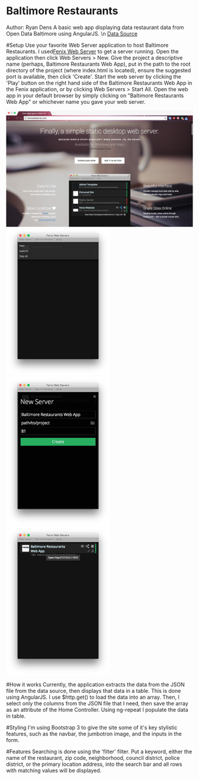 # Baltimore Restaurants
Author: Ryan Dens
A basic web app displaying data restaurant data from Open Data Baltimore using AngularJS.
\n
[Data Source](https://data.baltimorecity.gov/Culture-Arts/Restaurants/k5ry-ef3g)

#Setup
Use your favorite Web Server application to host Baltimore Restaurants. I used[Fenix Web Server](http://www.fenixwebserver.com/) to get a server running. Open the application then
click Web Servers > New. Give the project a descriptive name (perhaps, Baltimore Restaurants Web App),
put in the path to the root directory of the project (where index.html is located), ensure
the suggested port is available, then click 'Create'. Start the web server by clicking the
'Play' button on the right hand side of the Baltimore Restaurants Web App in the Fenix
application, or by clicking Web Servers > Start All. Open the web app in your default
browser by simply clicking on "Baltimore Restaurants Web App" or whichever name you gave
your web server.

<img align="center" src="/Images/FenixStep1.png" width="700" />
<img src="/Images/FenixStep2.png" width="280" />
<img src="/Images/FenixStep3.png" width="280" />
<img src="/Images/FenixStep4.png" width="280" />

#How it works
Currently, the application extracts the data from the JSON file from the data source,
then displays that data in a table. This is done using AngularJS. I use $http.get()
to load the data into an array. Then, I select only the columns from the JSON file that
I need, then save the array as an attribute of the Home Controller. Using ng-repeat
I populate the data in table.

#Styling
I'm using Bootstrap 3 to give the site some of it's key stylistic features, such as the
navbar, the jumbotron image, and the inputs in the form.

#Features
Searching is done using the 'filter' filter. Put a keyword, either the name of the
restaurant, zip code, neighborhood, council district, police district, or the primary
location address, into the search bar and all rows with matching values will be displayed.

